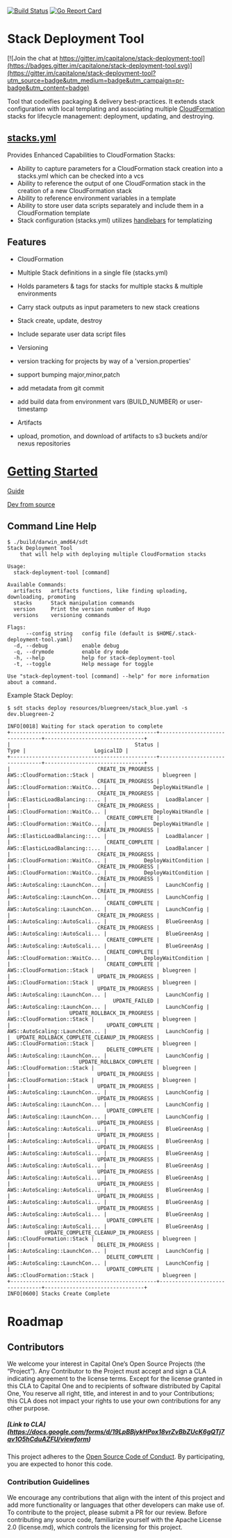 [![Build Status](https://travis-ci.org/capitalone/stack-deployment-tool.svg?branch=master)](https://travis-ci.org/capitalone/stack-deployment-tool)
[![Go Report Card](https://goreportcard.com/badge/github.com/capitalone/stack-deployment-tool)](https://goreportcard.com/report/github.com/capitalone/stack-deployment-tool)

# Stack Deployment Tool  

[![Join the chat at https://gitter.im/capitalone/stack-deployment-tool](https://badges.gitter.im/capitalone/stack-deployment-tool.svg)](https://gitter.im/capitalone/stack-deployment-tool?utm_source=badge&utm_medium=badge&utm_campaign=pr-badge&utm_content=badge)

Tool that codeifies packaging & delivery best-practices. 
It extends stack configuration with local templating and associating multiple [CloudFormation](https://aws.amazon.com/cloudformation/) stacks for lifecycle management: deployment, updating, and destroying. 



## [stacks.yml](resources/stacks.yml)

Provides Enhanced Capabilities to CloudFormation Stacks:

* Ability to capture parameters for a CloudFormation stack creation into a stacks.yml which can be checked into a vcs
* Ability to reference the output of one CloudFormation stack in the creation of a new CloudFormation stack
* Ability to reference environment variables in a template
* Ability to store user data scripts separately and include them in a CloudFormation template
* Stack configuration (stacks.yml) utilizes [handlebars](http://handlebarsjs.com/) for templatizing 


## Features

* CloudFormation
 * Multiple Stack definitions in a single file (stacks.yml)
  * Holds parameters & tags for stacks for multiple stacks & multiple environments
  * Carry stack outputs as input parameters to new stack creations
 * Stack create, update, destroy
 * Include separate user data script files

* Versioning
 * version tracking for projects by way of a 'version.properties'
 * support bumping major,minor,patch
 * add metadata from git commit
 * add build data from environment vars (BUILD_NUMBER) or user-timestamp

* Artifacts
 * upload, promotion, and download of artifacts to s3 buckets and/or nexus repositories


# [Getting Started](docs/starting.md)

[Guide](docs/starting.md)

[Dev from source](docs/dev.md)

## Command Line Help

```
$ ./build/darwin_amd64/sdt 
Stack Deployment Tool
	that will help with deploying multiple CloudFormation stacks

Usage:
  stack-deployment-tool [command]

Available Commands:
  artifacts   artifacts functions, like finding uploading, downloading, promoting
  stacks      Stack manipulation commands
  version     Print the version number of Hugo
  versions    versioning commands

Flags:
      --config string   config file (default is $HOME/.stack-deployment-tool.yaml)
  -d, --debug           enable debug
  -q, --drymode         enable dry mode
  -h, --help            help for stack-deployment-tool
  -t, --toggle          Help message for toggle

Use "stack-deployment-tool [command] --help" for more information about a command.

```

Example Stack Deploy:

```
$ sdt stacks deploy resources/bluegreen/stack_blue.yaml -s dev.bluegreen-2

INFO[0018] Waiting for stack operation to complete      
+-----------------------------------------------+--------------------------------+--------------------------------+
|                                        Status |                           Type |                      LogicalID |
+-----------------------------------------------+--------------------------------+--------------------------------+
|                            CREATE_IN_PROGRESS |     AWS::CloudFormation::Stack |                      bluegreen |
|                            CREATE_IN_PROGRESS | AWS::CloudFormation::WaitCo... |               DeployWaitHandle |
|                            CREATE_IN_PROGRESS | AWS::ElasticLoadBalancing::... |                   LoadBalancer |
|                            CREATE_IN_PROGRESS | AWS::CloudFormation::WaitCo... |               DeployWaitHandle |
|                               CREATE_COMPLETE | AWS::CloudFormation::WaitCo... |               DeployWaitHandle |
|                            CREATE_IN_PROGRESS | AWS::ElasticLoadBalancing::... |                   LoadBalancer |
|                               CREATE_COMPLETE | AWS::ElasticLoadBalancing::... |                   LoadBalancer |
|                            CREATE_IN_PROGRESS | AWS::CloudFormation::WaitCo... |            DeployWaitCondition |
|                            CREATE_IN_PROGRESS | AWS::CloudFormation::WaitCo... |            DeployWaitCondition |
|                            CREATE_IN_PROGRESS | AWS::AutoScaling::LaunchCon... |                   LaunchConfig |
|                            CREATE_IN_PROGRESS | AWS::AutoScaling::LaunchCon... |                   LaunchConfig |
|                               CREATE_COMPLETE | AWS::AutoScaling::LaunchCon... |                   LaunchConfig |
|                            CREATE_IN_PROGRESS | AWS::AutoScaling::AutoScali... |                   BlueGreenAsg |
|                            CREATE_IN_PROGRESS | AWS::AutoScaling::AutoScali... |                   BlueGreenAsg |
|                               CREATE_COMPLETE | AWS::AutoScaling::AutoScali... |                   BlueGreenAsg |
|                               CREATE_COMPLETE | AWS::CloudFormation::WaitCo... |            DeployWaitCondition |
|                               CREATE_COMPLETE |     AWS::CloudFormation::Stack |                      bluegreen |
|                            UPDATE_IN_PROGRESS |     AWS::CloudFormation::Stack |                      bluegreen |
|                            UPDATE_IN_PROGRESS | AWS::AutoScaling::LaunchCon... |                   LaunchConfig |
|                                 UPDATE_FAILED | AWS::AutoScaling::LaunchCon... |                   LaunchConfig |
|                   UPDATE_ROLLBACK_IN_PROGRESS |     AWS::CloudFormation::Stack |                      bluegreen |
|                               UPDATE_COMPLETE | AWS::AutoScaling::LaunchCon... |                   LaunchConfig |
|  UPDATE_ROLLBACK_COMPLETE_CLEANUP_IN_PROGRESS |     AWS::CloudFormation::Stack |                      bluegreen |
|                               DELETE_COMPLETE | AWS::AutoScaling::LaunchCon... |                   LaunchConfig |
|                      UPDATE_ROLLBACK_COMPLETE |     AWS::CloudFormation::Stack |                      bluegreen |
|                            UPDATE_IN_PROGRESS |     AWS::CloudFormation::Stack |                      bluegreen |
|                            UPDATE_IN_PROGRESS | AWS::AutoScaling::LaunchCon... |                   LaunchConfig |
|                            UPDATE_IN_PROGRESS | AWS::AutoScaling::LaunchCon... |                   LaunchConfig |
|                               UPDATE_COMPLETE | AWS::AutoScaling::LaunchCon... |                   LaunchConfig |
|                            UPDATE_IN_PROGRESS | AWS::AutoScaling::AutoScali... |                   BlueGreenAsg |
|                            UPDATE_IN_PROGRESS | AWS::AutoScaling::AutoScali... |                   BlueGreenAsg |
|                            UPDATE_IN_PROGRESS | AWS::AutoScaling::AutoScali... |                   BlueGreenAsg |
|                            UPDATE_IN_PROGRESS | AWS::AutoScaling::AutoScali... |                   BlueGreenAsg |
|                            UPDATE_IN_PROGRESS | AWS::AutoScaling::AutoScali... |                   BlueGreenAsg |
|                            UPDATE_IN_PROGRESS | AWS::AutoScaling::AutoScali... |                   BlueGreenAsg |
|                            UPDATE_IN_PROGRESS | AWS::AutoScaling::AutoScali... |                   BlueGreenAsg |
|                            UPDATE_IN_PROGRESS | AWS::AutoScaling::AutoScali... |                   BlueGreenAsg |
|                               UPDATE_COMPLETE | AWS::AutoScaling::AutoScali... |                   BlueGreenAsg |
|           UPDATE_COMPLETE_CLEANUP_IN_PROGRESS |     AWS::CloudFormation::Stack |                      bluegreen |
|                            DELETE_IN_PROGRESS | AWS::AutoScaling::LaunchCon... |                   LaunchConfig |
|                               DELETE_COMPLETE | AWS::AutoScaling::LaunchCon... |                   LaunchConfig |
|                               UPDATE_COMPLETE |     AWS::CloudFormation::Stack |                      bluegreen |
+-----------------------------------------------+--------------------------------+--------------------------------+
INFO[0600] Stacks Create Complete                       
```

# Roadmap



## Contributors
We welcome your interest in Capital One’s Open Source Projects (the “Project”). Any Contributor to the Project must accept and sign a CLA indicating agreement to the license terms. Except for the license granted in this CLA to Capital One and to recipients of software distributed by Capital One, You reserve all right, title, and interest in and to your Contributions; this CLA does not impact your rights to use your own contributions for any other purpose.

##### [Link to CLA] (https://docs.google.com/forms/d/19LpBBjykHPox18vrZvBbZUcK6gQTj7qv1O5hCduAZFU/viewform)

This project adheres to the [Open Source Code of Conduct][code-of-conduct]. By participating, you are expected to honor this code.

[code-of-conduct]: https://developer.capitalone.com/single/code-of-conduct/

### Contribution Guidelines
We encourage any contributions that align with the intent of this project and add more functionality or languages that other developers can make use of. To contribute to the project, please submit a PR for our review. Before contributing any source code, familiarize yourself with the Apache License 2.0 (license.md), which controls the licensing for this project.

